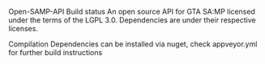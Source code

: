 Open-SAMP-API Build status
An open source API for GTA SA:MP licensed under the terms of the LGPL 3.0. Dependencies are under their respective licenses.

Compilation
Dependencies can be installed via nuget, check appveyor.yml for further build instructions
